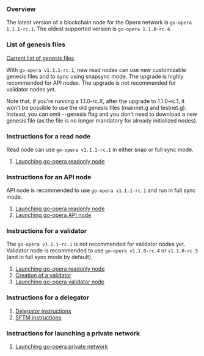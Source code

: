 ### Overview

The latest version of a blockchain node for the Opera network is `go-opera 1.1.1-rc.1`. The oldest supported version is `go-opera 1.1.0-rc.4`.


### List of genesis files
[Current list of genesis files](docs/genesis-files.md)

With `go-opera v1.1.1-rc.1`, new read nodes can use new customizable genesis files and to sync using snapsync mode.
The upgrade is highly recommended for API nodes. 
The upgrade is not recommended for validator nodes yet.

Note that, if you're running a 1.1.0-rc.X, after the upgrade to 1.1.0-rc.1, it won't be possible to use the old genesis files (mainnet.g and testnet.g). 
Instead, you can omit --genesis flag and you don't need to download a new genesis file (as the file is no longer mandatory for already initialized nodes).

### Instructions for a read node
Read node can use `go-opera v1.1.1-rc.1` in either snap or full sync mode.

1. [Launching go-opera readonly node](docs/setup-readonly-node.sh)

### Instructions for an API node

API node is recommended to use `go-opera v1.1.1-rc.1` and run in full sync mode.

1. [Launching go-opera readonly node](docs/setup-readonly-node.sh)
2. [Launching go-opera API node](docs/setup-api-node.md)

### Instructions for a validator

The `go-opera v1.1.1-rc.1` is not recommended for validator nodes yet. 
Validator node is recommended to use `go-opera v1.1.0-rc.4` or `v1.1.0-rc.5` (and in full sync mode by default).

1. [Launching go-opera readonly node](docs/setup-readonly-node.sh)
2. [Creation of a validator](docs/create_validator.md)
3. [Launching go-opera validator node](docs/launch-validator.md)

### Instructions for a delegator

1. [Delegator instructions](docs/delegator.md)
2. [SFTM instructions](docs/sftm.md)

### Instructions for launching a private network

1. [Launching go-opera private network](docs/launch-private-network.md)
